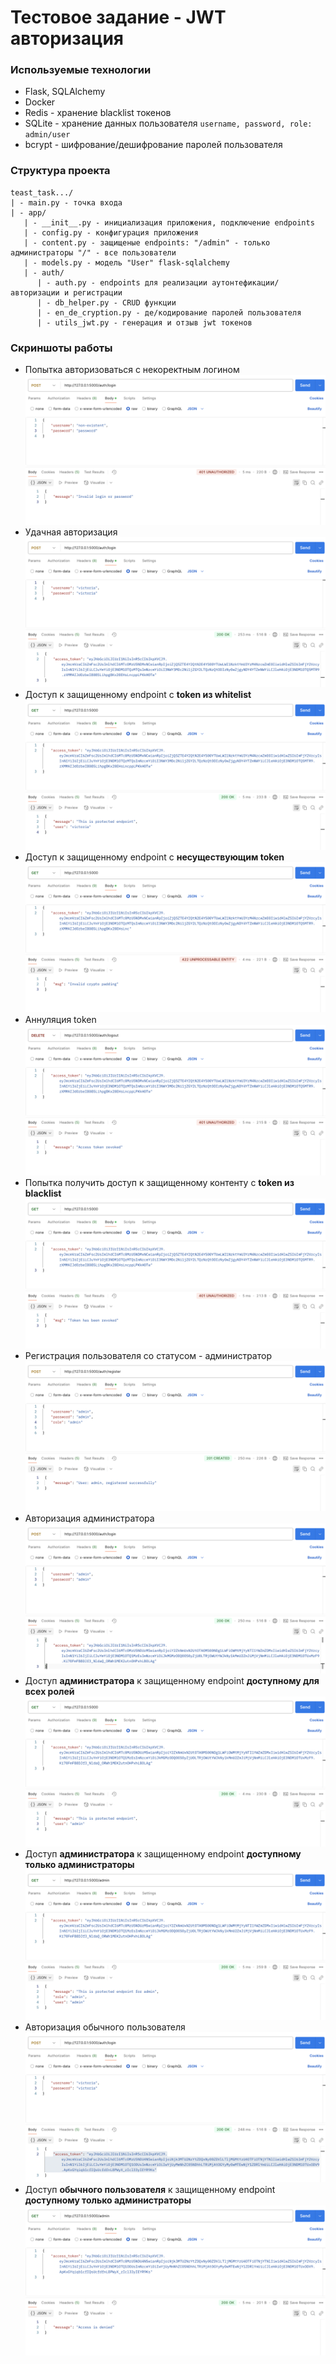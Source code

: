 # Тестовое задание - JWT авторизация

### Используемые технологии
- Flask, SQLAlchemy
- Docker
- Redis - хранение blacklist токенов
- SQLite - хранение данных пользователя `username, password, role: admin/user`
- bcrypt - шифрование/дешифрование паролей пользователя

### Структура проекта
```
teast_task.../
| - main.py - точка входа
| - app/
   | - __init__.py - инициализация приложения, подключение endpoints
   | - config.py - конфигурация приложения
   | - content.py - защищеные endpoints: "/admin" - только администраторы "/" - все пользователи
   | - models.py - модель "User" flask-sqlalchemy
   | - auth/
      | - auth.py - endpoints для реализации аутонтефикации/авторизации и регистрации
      | - db_helper.py - CRUD функции
      | - en_de_cryption.py - де/кодирование паролей пользователя
      | - utils_jwt.py - генерация и отзыв jwt токенов
```
### Скриншоты работы
- Попытка авторизоваться с некоректным логином  
![1](inc/1.png)
- Удачная авторизация  
![2](inc/3.png)
- Доступ к защищенному endpoint с **token из whitelist**  
![3](inc/2.png)
- Доступ к защищенному endpoint с **несуществующим token**  
![4](inc/4.png)
- Аннуляция token  
![5](inc/5.png)
- Попытка получить доступ к защищенному контенту с **token из blacklist**  
![6](inc/6.png)
- Регистрация пользователя со статусом - администратор
![7](inc/7.png)
- Авторизация администратора
![8](inc/8.png)
- Доступ **администратора** к защищенному endpoint **доступному для всех ролей**
![9](inc/9.png)
- Доступ **администратора** к защищенному endpoint **доступному только администраторы**
![10](inc/10.png)
- Авторизация обычного пользователя
![11](inc/11.png)
- Доступ **обычного пользователя** к защищенному endpoint **доступному только администраторы**
![12](inc/12.png)